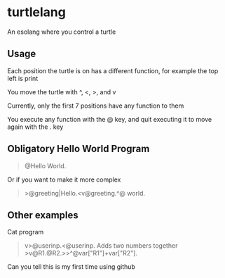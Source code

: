 # turtlelang
An esolang where you control a turtle
## Usage
Each position the turtle is on has a different function, for example the top left is print

You move the turtle with ^, <, >, and v

Currently, only the first 7 positions have any function to them

You execute any function with the @ key, and quit executing it to move again with the . key

## Obligatory Hello World Program
>@Hello World.

Or if you want to make it more complex

>\>@greeting|Hello.<v@greeting.^@ world.
## Other examples
Cat program
> v>@userinp.<@userinp.
Adds two numbers together
>\>v@R1.@R2.>>^@var["R1"]+var["R2"].

Can you tell this is my first time using github

